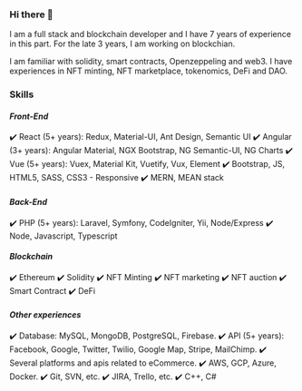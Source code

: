 ### Hi there 👋

I am a full stack and blockchain developer and I have 7 years of experience in this part.
For the late 3 years, I am working on blockchian.

I am familiar with solidity, smart contracts, Openzeppeling and web3.
I have experiences in NFT minting, NFT marketplace, tokenomics, DeFi and DAO.

### Skills

#### ***Front-End***
✔️ React (5+ years): Redux, Material-UI, Ant Design, Semantic UI
✔️ Angular (3+ years): Angular Material, NGX Bootstrap, NG Semantic-UI, NG Charts
✔️ Vue (5+ years): Vuex, Material Kit, Vuetify, Vux, Element
✔️ Bootstrap, JS, HTML5, SASS, CSS3 - Responsive
✔️ MERN, MEAN stack

#### ***Back-End***
✔️ PHP (5+ years): Laravel, Symfony, CodeIgniter, Yii, Node/Express
✔️ Node, Javascript, Typescript

#### ***Blockchain***
✔️ Ethereum
✔️ Solidity
✔️ NFT Minting
✔️ NFT marketing
✔️ NFT auction
✔️ Smart Contract
✔️ DeFi

#### ***Other experiences***
✔️ Database: MySQL, MongoDB, PostgreSQL, Firebase.
✔️ API (5+ years): Facebook, Google, Twitter, Twilio, Google Map, Stripe, MailChimp.
✔️ Several platforms and apis related to eCommerce.
✔️ AWS, GCP, Azure, Docker.
✔️ Git, SVN, etc.
✔️ JIRA, Trello, etc.
✔️ C++, C#

<!--
**maybex666/maybex666** is a ✨ _special_ ✨ repository because its `README.md` (this file) appears on your GitHub profile.

Here are some ideas to get you started:

- 🔭 I’m currently working on ...
- 🌱 I’m currently learning ...
- 👯 I’m looking to collaborate on ...
- 🤔 I’m looking for help with ...
- 💬 Ask me about ...
- 📫 How to reach me: ...
- 😄 Pronouns: ...
- ⚡ Fun fact: ...
-->
